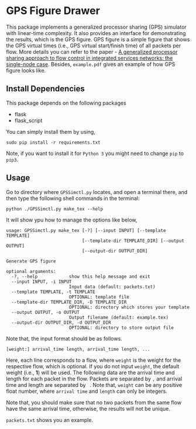 # GPS Figure Drawer

This package implements a generalized processor sharing (GPS) simulator with linear-time complexity. It also provides an interface for demonstrating the results, which is the GPS figure. GPS figure is a simple figure that shows the GPS virtual times (i.e., GPS virtual start/finish time) of all packets per flow. More details you can refer to the paper - [A generalized processor sharing approach to flow control in integrated services networks: the single-node case](http://dl.acm.org/citation.cfm?id=159914). Besides, `example.pdf` gives an example of how GPS figure looks like. 

## Install Dependencies

This package depends on the following packages

* flask
* flask_script

You can simply install them by using,

```shell
sudo pip install -r requirements.txt
```

Note, if you want to install it for `Python 3` 
you might need to change `pip` to `pip3`.

## Usage

Go to directory where `GPSSimctl.py` locates, and open a terminal there, and then type the following shell commands in the terminal:

```shell
python ./GPSSimctl.py make_tex --help
```

It will show ypu how to manage the options like below,

```shell
usage: GPSSimctl.py make_tex [-?] [--input INPUT] [--template TEMPLATE]
                             [--template-dir TEMPLATE_DIR] [--output OUTPUT]
                             [--output-dir OUTPUT_DIR]

Generate GPS figure

optional arguments:
  -?, --help            show this help message and exit
  --input INPUT, -i INPUT
                        Input data (default: packets.txt)
  --template TEMPLATE, -t TEMPLATE
                        OPTIONAL: template file
  --template-dir TEMPLATE_DIR, -D TEMPLATE_DIR
                        OPTIONAL: directory which stores your template
  --output OUTPUT, -o OUTPUT
                        Output filename (default: example.tex)
  --output-dir OUTPUT_DIR, -d OUTPUT_DIR
                        OPTIONAL: directory to store output file
```

Note that, the input format should be as follows.

```shell
[weight:] arrival_time length, arrival_time length, ...
```

Here, each line corresponds to a flow, where `weight` is the weight for the respective flow, which is optional. If you do not input `weight`, the default weight (i.e., **1**) will be used. The following data are the arrival time and length for each packet in the flow. Packets are separated by `,` and arrival time and length are separated by  ` `. Note that, `weight` can be any positive float number, where `arrival time` and `length` can only be integers. 

Note that, you should make sure that no two packets from the same flow have the same arrival time, otherwise, the results will not be unique.

`packets.txt` shows you an example.



